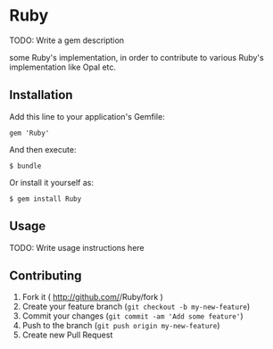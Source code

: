 # Ruby

TODO: Write a gem description

some Ruby's implementation, in order to contribute to various Ruby's implementation like Opal etc.

## Installation

Add this line to your application's Gemfile:

    gem 'Ruby'

And then execute:

    $ bundle

Or install it yourself as:

    $ gem install Ruby

## Usage

TODO: Write usage instructions here

## Contributing

1. Fork it ( http://github.com/<my-github-username>/Ruby/fork )
2. Create your feature branch (`git checkout -b my-new-feature`)
3. Commit your changes (`git commit -am 'Add some feature'`)
4. Push to the branch (`git push origin my-new-feature`)
5. Create new Pull Request
